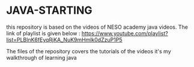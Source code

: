 # JAVA-STARTING

this repository is based on the videos of NESO academy java videos. The link of playlist is given below :
https://www.youtube.com/playlist?list=PLBlnK6fEyqRjKA_NuK9mHmlk0dZzuP1P5

The files of the repository covers the tutorials of the videos
it's my walkthrough of learning java
